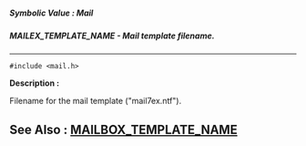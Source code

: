 ##### Symbolic Value : Mail
##### MAILEX_TEMPLATE_NAME - Mail template filename.
---
```
#include <mail.h>
```
**Description :**

Filename for the mail template ("mail7ex.ntf").

**See Also :**
[MAILBOX_TEMPLATE_NAME](/domino-c-api-docs/reference/Symb/MAILBOX_TEMPLATE_NAME)
---
